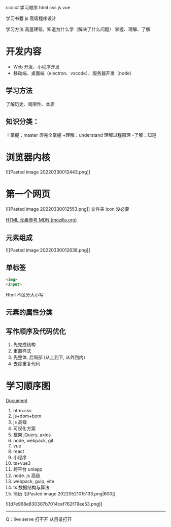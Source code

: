 cccc#  学习顺序
html
css
js
vue


学习书籍
js 高级程序设计


学习方法
高屋建瓴、知道为什么学（解决了什么问题）
掌握、理解、了解

# 开发内容
- Web 开发、小程序开发
- 移动端、桌面端（electron、vscode）、服务器开发（node）
 
## 学习方法
了解历史、局限性、本质
## 知识分类：
！掌握：master 须完全掌握 
+理解：understand 理解过程原理
-了解：知道

# 浏览器内核
![[Pasted image 20220330012443.png]]


# 第一个网页
![[Pasted image 20220330012553.png]]
文件夹 icon     没必要

[HTML 元素参考 MDN (mozilla.org)](https://developer.mozilla.org/zh-CN/docs/Web/HTML/Element )

## 元素组成
![[Pasted image 20220330012638.png]]


## 单标签
```html
<img>
<input>

```
Html 不区分大小写

## 元素的属性分类

## 写作顺序及代码优化

1. 先完成结构
2. 重置样式
3. 先整体, 后局部 (从上到下, 从外到内)
4. 去除重复代码

# 学习顺序图
[Document](file:///D:/vs%20code%E6%96%87%E4%BB%B6/coderwhy%E7%BB%83%E4%B9%A0/html+css/%E5%AD%A6%E4%B9%A0%E8%AE%A1%E5%88%92%E5%9B%BE.html)
1. htm+css
2. js+dom+bom
3. js 高级
4. 可视化方案
5. 框架 jQuery, axios
6. node, webpack, git
7. vue
8. react
9. 小程序
10. ts+vue3 
11. 跨平台 uniapp
12. node. js 高级
13. webpack, gulp, vite
14. ts 数据结构与算法
15. 简历
![[Pasted image 20220521015133.png|600]]

![[d7e968e830307b7014cef762f79ee53.png]]

---

Q：live serve 打不开
从目录打开